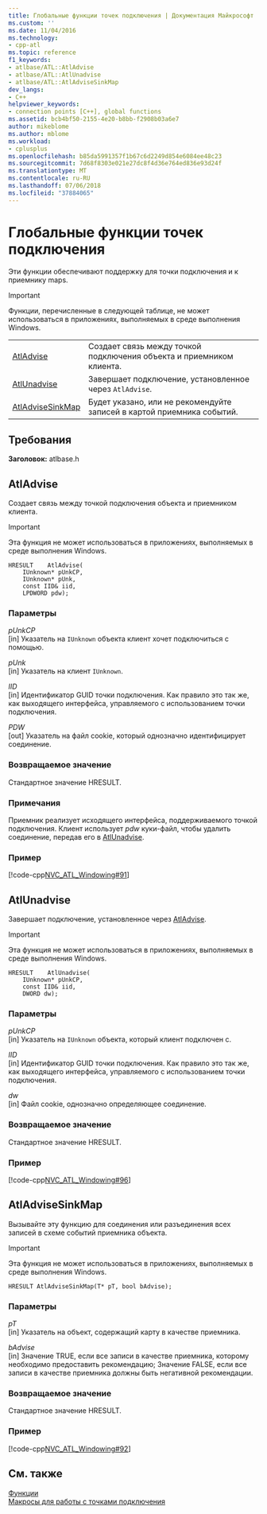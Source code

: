 ```yaml
---
title: Глобальные функции точек подключения | Документация Майкрософт
ms.custom: ''
ms.date: 11/04/2016
ms.technology:
- cpp-atl
ms.topic: reference
f1_keywords:
- atlbase/ATL::AtlAdvise
- atlbase/ATL::AtlUnadvise
- atlbase/ATL::AtlAdviseSinkMap
dev_langs:
- C++
helpviewer_keywords:
- connection points [C++], global functions
ms.assetid: bcb4bf50-2155-4e20-b8bb-f2908b03a6e7
author: mikeblome
ms.author: mblome
ms.workload:
- cplusplus
ms.openlocfilehash: b85da5991357f1b67c6d2249d854e6084ee48c23
ms.sourcegitcommit: 7d68f8303e021e27dc8f4d36e764ed836e93d24f
ms.translationtype: MT
ms.contentlocale: ru-RU
ms.lasthandoff: 07/06/2018
ms.locfileid: "37884065"
---
```

# <a name="connection-point-global-functions"></a>Глобальные функции точек подключения
Эти функции обеспечивают поддержку для точки подключения и к приемнику maps.  
  
> [!IMPORTANT]
>  Функции, перечисленные в следующей таблице, не может использоваться в приложениях, выполняемых в среде выполнения Windows.  
  
|||  
|-|-|  
|[AtlAdvise](#atladvise)|Создает связь между точкой подключения объекта и приемником клиента.|  
|[AtlUnadvise](#atlunadvise)|Завершает подключение, установленное через `AtlAdvise`.|  
|[AtlAdviseSinkMap](#atladvisesinkmap)|Будет указано, или не рекомендуйте записей в картой приемника событий.|  

## <a name="requirements"></a>Требования  
 **Заголовок:** atlbase.h  
   
##  <a name="atladvise"></a>  AtlAdvise  
 Создает связь между точкой подключения объекта и приемником клиента.  
  
> [!IMPORTANT]
>  Эта функция не может использоваться в приложениях, выполняемых в среде выполнения Windows.  
  
```
HRESULT    AtlAdvise(
    IUnknown* pUnkCP,
    IUnknown* pUnk,
    const IID& iid,
    LPDWORD pdw);
```  
  
### <a name="parameters"></a>Параметры  
 *pUnkCP*  
 [in] Указатель на `IUnknown` объекта клиент хочет подключиться с помощью.  
  
 *pUnk*  
 [in] Указатель на клиент `IUnknown`.  
  
 *IID*  
 [in] Идентификатор GUID точки подключения. Как правило это так же, как выходящего интерфейса, управляемого с использованием точки подключения.  
  
 *PDW*  
 [out] Указатель на файл cookie, который однозначно идентифицирует соединение.  
  
### <a name="return-value"></a>Возвращаемое значение  
 Стандартное значение HRESULT.  
  
### <a name="remarks"></a>Примечания  
 Приемник реализует исходящего интерфейса, поддерживаемого точкой подключения. Клиент использует *pdw* куки-файл, чтобы удалить соединение, передав его в [AtlUnadvise](#atlunadvise).  
  
### <a name="example"></a>Пример  
 [!code-cpp[NVC_ATL_Windowing#91](../../atl/codesnippet/cpp/connection-point-global-functions_1.cpp)]  
  
##  <a name="atlunadvise"></a>  AtlUnadvise  
 Завершает подключение, установленное через [AtlAdvise](#atladvise).  
  
> [!IMPORTANT]
>  Эта функция не может использоваться в приложениях, выполняемых в среде выполнения Windows.  
  
```
HRESULT    AtlUnadvise(
    IUnknown* pUnkCP,
    const IID& iid,
    DWORD dw);
```  
  
### <a name="parameters"></a>Параметры  
 *pUnkCP*  
 [in] Указатель на `IUnknown` объекта, который клиент подключен с.  
  
 *IID*  
 [in] Идентификатор GUID точки подключения. Как правило это так же, как выходящего интерфейса, управляемого с использованием точки подключения.  
  
 *dw*  
 [in] Файл cookie, однозначно определяющее соединение.  
  
### <a name="return-value"></a>Возвращаемое значение  
 Стандартное значение HRESULT.  
  
### <a name="example"></a>Пример  
 [!code-cpp[NVC_ATL_Windowing#96](../../atl/codesnippet/cpp/connection-point-global-functions_2.cpp)]  
  
##  <a name="atladvisesinkmap"></a>  AtlAdviseSinkMap  
 Вызывайте эту функцию для соединения или разъединения всех записей в схеме событий приемника объекта.  
  
> [!IMPORTANT]
>  Эта функция не может использоваться в приложениях, выполняемых в среде выполнения Windows.  
  
```
HRESULT AtlAdviseSinkMap(T* pT, bool bAdvise);
```  
  
### <a name="parameters"></a>Параметры  
 *pT*  
 [in] Указатель на объект, содержащий карту в качестве приемника.  
  
 *bAdvise*  
 [in] Значение TRUE, если все записи в качестве приемника, которому необходимо предоставить рекомендацию; Значение FALSE, если все записи в качестве приемника должны быть негативной рекомендации.  
  
### <a name="return-value"></a>Возвращаемое значение  
 Стандартное значение HRESULT.  
  
### <a name="example"></a>Пример  
 [!code-cpp[NVC_ATL_Windowing#92](../../atl/codesnippet/cpp/connection-point-global-functions_3.h)]  
  
## <a name="see-also"></a>См. также  
 [Функции](../../atl/reference/atl-functions.md)   
 [Макросы для работы с точками подключения](../../atl/reference/connection-point-macros.md)
